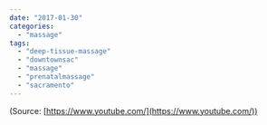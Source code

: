```yaml
---
date: "2017-01-30"
categories: 
  - "massage"
tags: 
  - "deep-tissue-massage"
  - "downtownsac"
  - "massage"
  - "prenatalmassage"
  - "sacramento"
---
```


(Source: [https://www.youtube.com/](https://www.youtube.com/))
